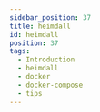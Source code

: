 ```yaml
---
sidebar_position: 37
title: heimdall
id: heimdall
position: 37
tags:
  - Introduction
  - heimdall
  - docker
  - docker-compose
  - tips
---
```

